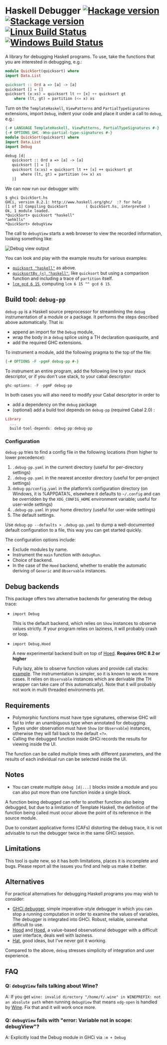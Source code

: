 # Haskell Debugger [![Hackage version](https://img.shields.io/hackage/v/debug.svg?label=Hackage)](https://hackage.haskell.org/package/debug) [![Stackage version](https://www.stackage.org/package/debug/badge/nightly?label=Stackage)](https://www.stackage.org/package/debug) [![Linux Build Status](https://img.shields.io/travis/ndmitchell/debug/master.svg?label=Linux%20build)](https://travis-ci.org/ndmitchell/debug) [![Windows Build Status](https://img.shields.io/appveyor/ci/ndmitchell/debug/master.svg?label=Windows%20build)](https://ci.appveyor.com/project/ndmitchell/debug)

A library for debugging Haskell programs. To use, take the functions that you are interested in debugging, e.g.:

```haskell
module QuickSort(quicksort) where
import Data.List

quicksort :: Ord a => [a] -> [a]
quicksort [] = []
quicksort (x:xs) = quicksort lt ++ [x] ++ quicksort gt
    where (lt, gt) = partition (<= x) xs
```

Turn on the `TemplateHaskell`, `ViewPatterns` and `PartialTypeSignatures` extensions, import `Debug`, indent your code and place it under a call to `debug`, e.g.:

```haskell
{-# LANGUAGE TemplateHaskell, ViewPatterns, PartialTypeSignatures #-}
{-# OPTIONS_GHC -Wno-partial-type-signatures #-}
module QuickSort(quicksort) where
import Data.List
import Debug

debug [d|
   quicksort :: Ord a => [a] -> [a]
   quicksort [] = []
   quicksort (x:xs) = quicksort lt ++ [x] ++ quicksort gt
       where (lt, gt) = partition (<= x) xs
   |]
```

We can now run our debugger with:

```console
$ ghci QuickSort.hs
GHCi, version 8.2.1: http://www.haskell.org/ghc/  :? for help
[1 of 1] Compiling QuickSort        ( QuickSort.hs, interpreted )
Ok, 1 module loaded.
*QuickSort> quicksort "haskell"
"aehklls"
*QuickSort> debugView
```

The call to `debugView` starts a web browser to view the recorded information, looking something like:

![Debug view output](debug.png)

You can look and play with the example results for various examples:

* [`quicksort "haskell"`](https://ci.appveyor.com/api/projects/ndmitchell/debug/artifacts/output/quicksort.html) as above.
* [`quicksortBy (<) "haskell"`](https://ci.appveyor.com/api/projects/ndmitchell/debug/artifacts/output/quicksortBy.html), like `quicksort` but using a comparison function and including a trace of `partition` itself.
* [`lcm_gcd 6 15`](https://ci.appveyor.com/api/projects/ndmitchell/debug/artifacts/output/lcm_gcd.html), computing `lcm 6 15 ^^ gcd 6 15`.

## Build tool: `debug-pp`

`debug-pp` is a Haskell source preprocessor for streamlining the `debug` instrumentation of a module or a package. It performs the steps described above automatically. That is:

* append an import for the `Debug` module,
* wrap the body in a `debug` splice using a TH declaration quasiquote, and
* add the required GHC extensions.

To instrument a module, add the following pragma to the top of the file:

```haskell
{-# OPTIONS -F -pgmF debug-pp #-}
```

To instrument an entire program, add the following line to your stack descriptor, or if you don't use stack, to your cabal descriptor:

```haskell
ghc-options: -F -pgmF debug-pp
```

In both cases you will also need to modify your Cabal descriptor in order to

* add a dependency on the `debug` package
* (optional) add a build tool depends on `debug-pp` (required Cabal 2.0) :

```haskell
Library
  ...
  build-tool-depends: debug-pp:debug-pp
```

### Configuration

`debug-pp` tries to find a config file in the following locations (from higher to lower precedence):

1. `.debug-pp.yaml` in the current directory (useful for per-directory
   settings)
2. `.debug-pp.yaml` in the nearest ancestor directory (useful for
   per-project settings)
3. `debug-pp/config.yaml` in the platform’s configuration directory
   (on Windows, it is %APPDATA%, elsewhere it defaults to `~/.config` and
   can be overridden by the `XDG_CONFIG_HOME` environment variable;
   useful for user-wide settings)
4. `.debug-pp.yaml` in your home directory (useful for user-wide
   settings)
5. The default settings.

Use `debug-pp --defaults > .debug-pp.yaml` to dump a
well-documented default configuration to a file, this way you can get started
quickly.

The configuration options include:

* Exclude modules by name.
* Instrument the `main` function with `debugRun`.
* Choice of backend.
* In the case of the `Hoed` backend, whether to enable the automatic deriving of `Generic` and `Observable` instances.

## Debug backends

This package offers two alternative backends for generating the debug trace:

* `import Debug`

   This is the default backend, which relies on `Show` instances to observe values strictly. If your program relies on laziness, it will probably crash or loop.

* `import Debug.Hoed`

   A new experimental backend built on top of [Hoed](https://github.com/MaartenFaddegon/Hoed/pulls). **Requires GHC 8.2 or higher**

   Fully lazy, able to observe function values and provide call stacks: [example](https://rawgit.com/pepeiborra/debug-hoed/master/example/quicksort.html). The instrumentation is simpler, so it is known to work in more cases. It relies on `Observable` instances  which are derivable (the TH wrapper can take care of this automatically). Note that it will probably not work in multi threaded environments yet.

## Requirements

* Polymorphic functions must have type signatures, otherwise GHC will fail to infer an unambiguous type when annotated for debugging.
* Types under observation must have `Show` (or `Observable`) instances, otherwise they will fall back to the default `<?>`.
* Calling the debugged function inside GHCi records the results for viewing inside the UI.

The function can be called multiple times with different parameters, and the results of each
individual run can be selected inside the UI.

## Notes

* You can create multiple `debug [d|...]` blocks inside a module and you can also put more than one function inside a single block.

A function being debugged can refer to another function also being debugged, but due to a limitation
of Template Haskell, the definition of the function being called must occur above the point of its
reference in the source module.

Due to constant applicative forms (CAFs) distorting the debug trace, it is not advisable to run the debugger twice in the same GHCi session.

## Limitations

This tool is quite new, so it has both limitations, places it is incomplete and bugs. Please report all the issues you find and help us make it better.

## Alternatives

For practical alternatives for debugging Haskell programs you may wish to consider:

* [GHCi debugger](https://downloads.haskell.org/~ghc/latest/docs/html/users_guide/ghci.html#the-ghci-debugger), simple imperative-style debugger in which you can stop a running computation in order to examine the values of variables. The debugger is integrated into GHCi. Robust, reliable, somewhat difficult to use.
* [Hood](https://hackage.haskell.org/package/hood) and [Hoed](https://hackage.haskell.org/package/Hoed), a value-based observational debugger with a difficult user interface, deals well with laziness.
* [Hat](https://hackage.haskell.org/package/hat), good ideas, but I've never got it working.

Compared to the above, `debug` stresses simplicity of integration and user experience.

## FAQ

### Q: `debugView` fails talking about Wine?

A: If you get `wine: invalid directory "/home/f/.wine" in WINEPREFIX: not an absolute path` when running `debugView` that means `xdg-open` is handled by [Wine](https://www.winehq.org/). Fix that and it will work once more.

### Q: `debugView` fails with "error: Variable not in scope: debugView"?

A: Explicitly load the Debug module in GHCi via `:m + Debug`
